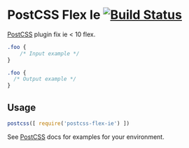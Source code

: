 # PostCSS Flex Ie [![Build Status][ci-img]][ci]

[PostCSS] plugin fix ie < 10 flex.

[PostCSS]: https://github.com/postcss/postcss
[ci-img]:  https://travis-ci.org/guan6/postcss-flex-ie.svg
[ci]:      https://travis-ci.org/guan6/postcss-flex-ie

```css
.foo {
    /* Input example */
}
```

```css
.foo {
  /* Output example */
}
```

## Usage

```js
postcss([ require('postcss-flex-ie') ])
```

See [PostCSS] docs for examples for your environment.
